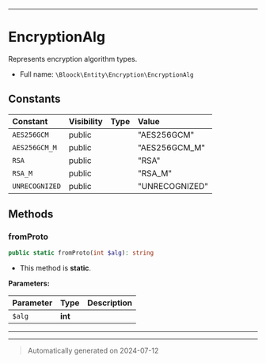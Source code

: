 ***

# EncryptionAlg

Represents encryption algorithm types.



* Full name: `\Bloock\Entity\Encryption\EncryptionAlg`


## Constants

| Constant | Visibility | Type | Value |
|:---------|:-----------|:-----|:------|
|`AES256GCM`|public| |&quot;AES256GCM&quot;|
|`AES256GCM_M`|public| |&quot;AES256GCM_M&quot;|
|`RSA`|public| |&quot;RSA&quot;|
|`RSA_M`|public| |&quot;RSA_M&quot;|
|`UNRECOGNIZED`|public| |&quot;UNRECOGNIZED&quot;|


## Methods


### fromProto



```php
public static fromProto(int $alg): string
```



* This method is **static**.




**Parameters:**

| Parameter | Type | Description |
|-----------|------|-------------|
| `$alg` | **int** |  |





***


***
> Automatically generated on 2024-07-12
